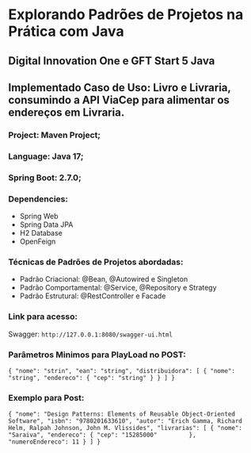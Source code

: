 # Explorando Padrões de Projetos na Prática com Java
## Digital Innovation One e GFT Start 5 Java
## Implementado Caso de Uso: Livro e Livraria, consumindo a API ViaCep para alimentar os endereços em Livraria.

### Project: Maven Project;
### Language: Java 17;
### Spring Boot: 2.7.0;

### Dependencies:
- Spring Web
- Spring Data JPA
- H2 Database
- OpenFeign

### Técnicas de Padrões de Projetos abordadas:
* Padrão Criacional: @Bean, @Autowired e Singleton
* Padrão Comportamental: @Service, @Repository e Strategy
* Padrão Estrutural: @RestController e Facade

### Link para acesso:
Swagger: ``http://127.0.0.1:8080/swagger-ui.html``

### Parâmetros Minimos para PlayLoad no POST:
``
{
    "nome": "strin",
    "ean": "string",
    "distribuidora": [
        {
            "nome": "string",
            "endereco": {
            "cep": "string"
            }
        }
    ]
} `` 

### Exemplo para Post:
``
{
    "nome": "Design Patterns: Elements of Reusable Object-Oriented Software",
    "isbn": "9780201633610",
    "autor": "Erich Gamma, Richard Helm, Ralpah Johnson, John M. Vlissides",
    "livrarias": [
    {
        "nome": "Saraiva",
        "endereco": {
        "cep": "15285000"        
              },
              "numeroEndereco": 11
            }
    ]
} ``

